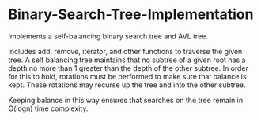 # Binary-Search-Tree-Implementation

Implements a self-balancing binary search tree and AVL tree.

Includes add, remove, iterator, and other functions to traverse the given tree. A self balancing tree maintains that no subtree of a given root has a depth no more than 1 greater than the depth of the other subtree. In order for this to hold, rotations must be performed to make sure that balance is kept. These rotations may recurse up the tree and into the other subtree. 

Keeping balance in this way ensures that searches on the tree remain in O(logn) time complexity. 
